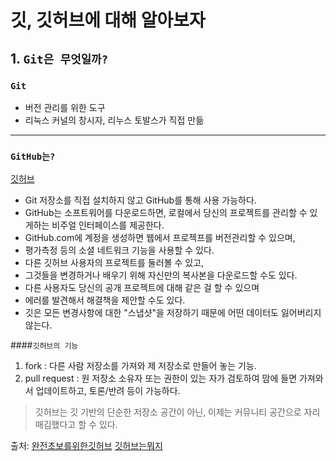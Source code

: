 # 깃, 깃허브에 대해 알아보자

## 1. ```Git은 무엇일까?```

### ```Git```
  * 버전 관리를 위한 도구
  * 리눅스 커널의 창시자, 리누스 토발스가 직접 만듦
___
### ```GitHub는?```
[깃허브](http://www.github.org)
  - Git 저장소를 직접 설치하지 않고 GitHub를 통해 사용 가능하다.
  - GitHub는 소프트워어를 다운로드하면, 로컬에서 당신의 프로젝트를 관리할 수 있게하는 비주얼 인터페이스를 제공한다.
  - GitHub.com에 계정을 생성하면 웹에서 프로젝프를 버전관리할 수 있으며,
  - 평가측정 등의 소셜 네트워크 기능을 사용할 수 있다.
  - 다른 깃허브 사용자의 프로젝트를 둘러볼 수 있고,
  - 그것들을 변경하거나 배우기 위해 자신만의 복사본을 다운로드할 수도 있다.
  - 다른 사용자도 당신의 공개 프로젝트에 대해 같은 걸 할 수 있으며
  - 에러를 발견해서 해결책을 제안할 수도 있다.
  - 깃은 모든 변경사항에 대한 "스냅샷"을 저장하기 때문에 어떤 데이터도 잃어버리지 않는다.

####```깃허브의 기능```
1. fork : 다른 사람 저장소를 가져와 제 저장소로 만들어 놓는 기능.
2. pull request : 원 저장소 소유자 또는 권한이 있는 자가 검토하여 맘에 들면 가져와서 업데이트하고, 토론/반려 등이 가능하다.

> 깃허브는 깃 기반의 단순한 저장소 공간이 아닌, 이제는 커뮤니티 공간으로 자리매김했다고 할 수 있다.

출처:
[완전초보를위한깃허브](https://nolboo.kim/blog/2013/10/06/github-for-beginner/)
[깃허브는뭐지](https://www.slideshare.net/ianychoi/git-github-46020592)